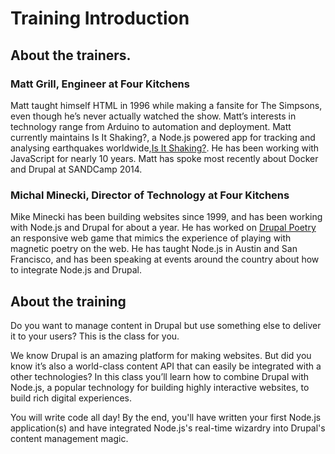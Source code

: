 # Training Introduction

## About the trainers. 

### Matt Grill, Engineer at Four Kitchens

Matt taught himself HTML in 1996 while making a fansite for The Simpsons, even though he’s never actually watched the show. Matt’s interests in technology range from Arduino to automation and deployment. Matt currently maintains Is It Shaking?, a Node.js powered app for tracking and analysing earthquakes worldwide,[Is It Shaking?](http://isitshaking). He has been working with JavaScript for nearly 10 years. Matt has spoke most recently about Docker and Drupal at SANDCamp 2014.

### Michal Minecki, Director of Technology at Four Kitchens

Mike Minecki has been building websites since 1999, and has been working with Node.js and Drupal for about a year. He has worked on [Drupal Poetry](http://drupalpoetry.com/) an responsive web game that mimics the experience of playing with magnetic poetry on the web. He has taught Node.js in Austin and San Francisco, and has been speaking at events around the country about how to integrate Node.js and Drupal.

## About the training

Do you want to manage content in Drupal but use something else to deliver it to your users? This is the class for you.

We know Drupal is an amazing platform for making websites. But did you know it’s also a world-class content API that can easily be integrated with a other technologies? In this class you’ll learn how to combine Drupal with Node.js, a popular technology for building highly interactive websites, to build rich digital experiences.

You will write code all day! By the end, you'll have written your first Node.js application(s) and have integrated Node.js's real-time wizardry into Drupal's content management magic.

